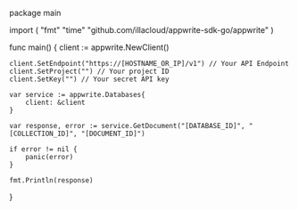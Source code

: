 package main

import (
    "fmt"
    "time"
    "github.com/illacloud/appwrite-sdk-go/appwrite"
)

func main() {
    client := appwrite.NewClient()

    client.SetEndpoint("https://[HOSTNAME_OR_IP]/v1") // Your API Endpoint
    client.SetProject("") // Your project ID
    client.SetKey("") // Your secret API key

    var service := appwrite.Databases{
        client: &client
    }

    var response, error := service.GetDocument("[DATABASE_ID]", "[COLLECTION_ID]", "[DOCUMENT_ID]")

    if error != nil {
        panic(error)
    }

    fmt.Println(response)
}
